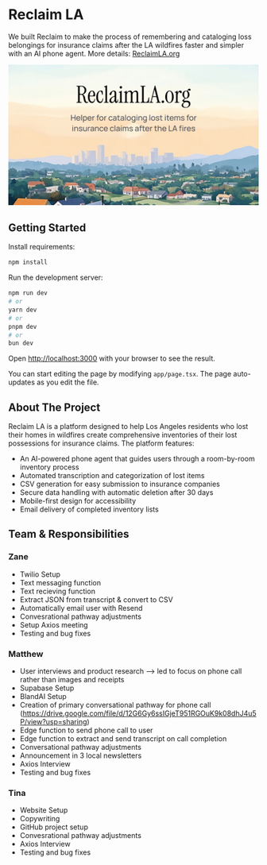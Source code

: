 # Reclaim LA

We built Reclaim to make the process of remembering and cataloging loss belongings for insurance claims after the LA wildfires faster and simpler with an AI phone agent. More details: [ReclaimLA.org](https://reclaimla.org)

![Reclaim LA - AI insurance claims phone agent](/public/twitter-image.png)

## Getting Started

Install requirements:

```bash
npm install
```

Run the development server:

```bash
npm run dev
# or
yarn dev
# or
pnpm dev
# or
bun dev
```

Open [http://localhost:3000](http://localhost:3000) with your browser to see the result.

You can start editing the page by modifying `app/page.tsx`. The page auto-updates as you edit the file.

## About The Project

Reclaim LA is a platform designed to help Los Angeles residents who lost their homes in wildfires create comprehensive inventories of their lost possessions for insurance claims. The platform features:

- An AI-powered phone agent that guides users through a room-by-room inventory process
- Automated transcription and categorization of lost items
- CSV generation for easy submission to insurance companies
- Secure data handling with automatic deletion after 30 days
- Mobile-first design for accessibility
- Email delivery of completed inventory lists

## Team & Responsibilities

### Zane
- Twilio Setup
- Text messaging function
- Text recieving function
- Extract JSON from transcript & convert to CSV
- Automatically email user with Resend
- Convesrational pathway adjustments
- Setup Axios meeting
- Testing and bug fixes

### Matthew
- User interviews and product research --> led to focus on phone call rather than images and receipts
- Supabase Setup
- BlandAI Setup
- Creation of primary conversational pathway for phone call (https://drive.google.com/file/d/12G6Gy6ssIGjeT951RGOuK9k08dhJ4u5P/view?usp=sharing)
- Edge function to send phone call to user
- Edge function to extract and send transcript on call completion
- Conversational pathway adjustments
- Announcement in 3 local newsletters
- Axios Interview
- Testing and bug fixes


### Tina
- Website Setup
- Copywriting
- GitHub project setup
- Convesrational pathway adjustments
- Axios Interview
- Testing and bug fixes
